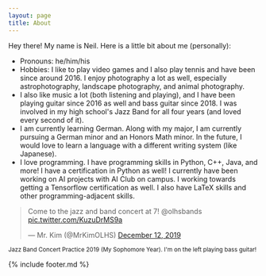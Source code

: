 ```yaml
---
layout: page
title: About
---
```


<div>

Hey there! My name is Neil. Here is a little bit about me (personally):

<ul>
<li>Pronouns: he/him/his</li>
<li>Hobbies: I like to play video games and I also play tennis and have been since around 2016. I enjoy photography a lot as well, especially astrophotography, landscape photography, and animal photography.</li>
<li>I also like music a lot (both listening and playing), and I have been playing guitar since 2016 as well and bass guitar since 2018. I was involved in my high school's Jazz Band for all four years (and loved every second of it).</li>
<li>I am currently learning German. Along with my major, I am currently pursuing a German minor and an Honors Math minor. In the future, I would love to learn a language with a different writing system (like Japanese).</li>
<li>I love programming. I have programming skills in Python, C++, Java, and more! I have a certification in Python as well! I currently have been working on AI projects with AI Club on campus. I working towards getting a Tensorflow certification as well. I also have LaTeX skills and other programming-adjacent skills.</li>
</ul>
</div>

<blockquote class="twitter-tweet"><p lang="en" dir="ltr">Come to the jazz and band concert at 7! @olhsbands <a href="https://t.co/KuzuDrMS9a">pic.twitter.com/KuzuDrMS9a</a></p>&mdash; Mr. Kim (@MrKimOLHS) <a href="https://twitter.com/MrKimOLHS/status/1205191304445136897?ref_src=twsrc%5Etfw">December 12, 2019</a></blockquote> <script async src="https://platform.twitter.com/widgets.js" charset="utf-8"></script> 
<sub>Jazz Band Concert Practice 2019 (My Sophomore Year). I'm on the left playing bass guitar!</sub>

{% include footer.md %}
